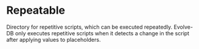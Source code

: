 # Repeatable

Directory for repetitive scripts, which can be executed repeatedly. Evolve-DB only executes repetitive scripts when it detects a change in the script after applying values to placeholders.
